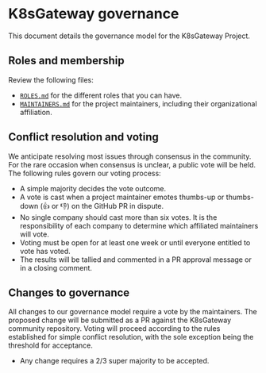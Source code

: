 # K8sGateway governance

This document details the governance model for the K8sGateway Project.

## Roles and membership


Review the following files:

- [`ROLES.md`](https://github.com/k8sgateway/community/blob/main/ROLES.md) for the different roles that you can have.
- [`MAINTAINERS.md`](https://github.com/k8sgateway/community/blob/main/MAINTAINERS.md) for the project maintainers, including their organizational affiliation.


## Conflict resolution and voting

We anticipate resolving most issues through consensus in the community. For the rare occasion when consensus is unclear, a public vote will be held. The following rules govern our voting process:

- A simple majority decides the vote outcome.
- A vote is cast when a project maintainer emotes thumbs-up or thumbs-down (👍 or 👎) on the GitHub PR in dispute.
- No single company should cast more than six votes. It is the responsibility of each company to determine which affiliated maintainers will vote.
- Voting must be open for at least one week or until everyone entitled to vote has voted.
- The results will be tallied and commented in a PR approval message or in a closing comment.

## Changes to governance

All changes to our governance model require a vote by the maintainers. The proposed change will be submitted as a PR against the K8sGateway community repository. Voting will proceed according to the rules established for simple conflict resolution, with the sole exception being the threshold for acceptance.

- Any change requires a 2/3 super majority to be accepted.
